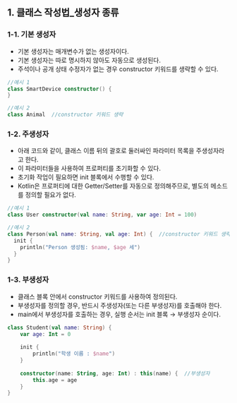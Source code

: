 ## 1. 클래스 작성법_생성자 종류


### 1-1. 기본 생성자


- 기본 생성자는 매개변수가 없는 생성자이다.
- 기본 생성자는 따로 명시하지 않아도 자동으로 생성된다.
- 주석이나 공개 상태 수정자가 없는 경우 constructor 키워드를 생략할 수 있다.
```kotlin
//예시 1
class SmartDevice constructor() {
}

//예시 2
class Animal  //constructor 키워드 생략
```


### 1-2. 주생성자


- 아래 코드와 같이, 클래스 이름 뒤의 괄호로 둘러싸인 파라미터 목록을 주생성자라고 한다.
- 이 파라미터들을 사용하여 프로퍼티를 초기화할 수 있다.
- 초기화 작업이 필요하면 init 블록에서 수행할 수 있다.
- Kotlin은 프로퍼티에 대한 Getter/Setter를 자동으로 정의해주므로, 별도의 메소드를 정의할 필요가 없다.
```kotlin
//예시 1
class User constructor(val name: String, var age: Int = 100)

//예시 2
class Person(val name: String, val age: Int) {  //constructor 키워드 생략
  init {
    println("Person 생성됨: $name, $age 세")
  }
}
```


### 1-3. 부생성자


- 클래스 블록 안에서 constructor 키워드를 사용하여 정의된다.
- 부생성자를 정의할 경우, 반드시 주생성자(또는 다른 부생성자)를 호출해야 한다.
- main에서 부생성자를 호출하는 경우, 실행 순서는 init 블록 → 부생성자 순이다.
```kotlin
class Student(val name: String) {
    var age: Int = 0
    
    init {
        println("학생 이름 : $name")
    }
    
    constructor(name: String, age: Int) : this(name) {  //부생성자
        this.age = age
    }
}
```
